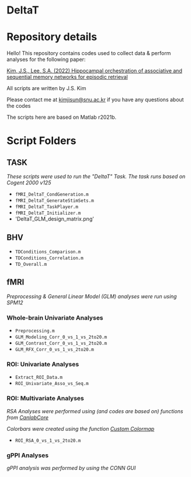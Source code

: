 # DeltaT

# Repository details
Hello!
This repository contains codes used to collect data & perform analyses for the following paper:

[Kim, J.S., Lee, S.A. (2022) Hippocampal orchestration of associative and sequential memory networks for episodic retrieval](https://drive.google.com/file/d/1eP4APrUKljEK1VQNjqVDwKhwZt8aEMkF/view?usp=sharing)

All scripts are written by J.S. Kim

Please contact me at kimjisun@snu.ac.kr if you have any questions about the codes

The scripts here are based on Matlab r2021b.

# Script Folders
## TASK
*These scripts were used to run the "DeltaT" Task. The task runs based on Cogent 2000 v125*

- `fMRI_DeltaT_CondGeneration.m`
- `fMRI_DeltaT_GenerateStimSets.m`
- `fMRI_DeltaT_TaskPlayer.m`
- `fMRI_DeltaT_Initializer.m`
- 'DeltaT_GLM_design_matrix.png'

## BHV

- `TDConditions_Comparison.m`
- `TDConditions_Correlation.m`
- `TD_Overall.m`

## fMRI
*Preprocessing & General Linear Model (GLM) analyses were run using SPM12*

### Whole-brain Univariate Analyses
- `Preprocessing.m`
- `GLM_Modeling_Corr_0_vs_1_vs_2to20.m`
- `GLM_Contrast_Corr_0_vs_1_vs_2to20.m`
- `GLM_RFX_Corr_0_vs_1_vs_2to20.m`

### ROI: Univariate Analyses

- `Extract_ROI_Data.m`
- `ROI_Univariate_Asso_vs_Seq.m`

### ROI: Multivariate Analyses

*RSA Analyses were performed using (and codes are based on) functions from [CanlabCore](https://www.mathworks.com/matlabcentral/fileexchange/72750-canlabcore?s_tid=FX_rc3_behav)*


*Colorbars were created using the function [Custom Colormap](https://www.mathworks.com/matlabcentral/fileexchange/69470-custom-colormap)*

- `ROI_RSA_0_vs_1_vs_2to20.m`

### gPPI Analyses
*gPPI analysis was performed by using the CONN GUI*
